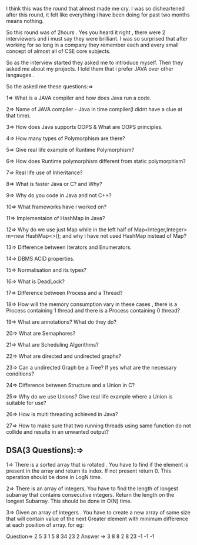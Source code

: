 I think this was the round that almost made me cry.
I was so disheartened after this round, it felt like everything i have been doing for past two months means nothing.

So this round was of 2hours . Yes you heard it right , there were 2 interviewers and i must say they were brilliant. I was so surprised that after working for so long in a company they remember each and every small concept of almost all of CSE core subjects.

So as the interview started they asked me to introduce myself. 
Then they asked me about my projects.
I told them that i prefer JAVA over other langauges .

So the asked me these questions:=>

1=> What is a JAVA compiler and how does Java run a code. 

2=> Name of JAVA compiler - Java in time compiler(I didnt have a clue at that time).

3=> How does Java supports OOPS & What are OOPS principles.

4=> How many types of Polymorphism are there?

5=> Give real life example of Runtime Polymorphism?

6=> How does Runtime polymorphism different from static polymorphism?

7=> Real life use of Inheritance?

8=> What is faster Java or C? and Why?

9=> Why do you code in Java and not C++?

10=> What frameworks have i worked on?

11=> Implementaion of HashMap in Java?

12=> Why do we use just Map while in the left half of Map<Integer,Integer> m=new HashMap<>(); and why i have not used HashMap instead of Map?

13=> Difference between Iterators and Enumerators.

14=> DBMS ACID properties.

15=> Normalisation and its types?

16=> What is DeadLock?

17=> Difference between Process and a Thread?

18=> How will the memory consumption vary in these cases , there is a Process containing 1 thread and there is a Process containing 0 thread?

19=> What are annotations? What do they do?

20=> What are Semaphores?

21=> What are Scheduling Algorithms?

22=> What are directed and undirected graphs?

23=> Can a undirected Graph be a Tree? If yes what are the necessary conditions?

24=> Difference between Structure and a Union in C?

25=> Why do we use Unions? Give real life example where a Union is suitable for use?

26=> How is multi threading achieved in Java?

27=> How to make sure that two running threads using same function do not collide and results in an unwanted output?


## DSA(3 Questions):=>
1=> There is a sorted array that is rotated . You have to find if the element is present in the array and return its index. If not present return 0. This operation should be done in LogN time.

2=> There is an array of integers, You have to find the length of longest subarray that contains consecutive integers. Return the length on the longest Subarray. This should be done in O(N) time.

3=> Given an array of integers . You have to create a new array of same size that will contain value of the next Greater element with minimum difference at each position of array. for eg:

Question=> 2 5 3 1 5 8 34 23 2
Answer  => 3 8 8 2 8 23 -1 -1 -1 


